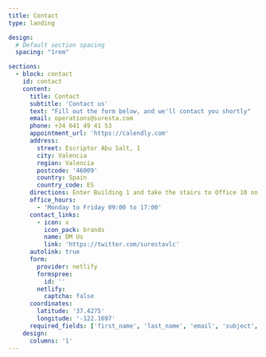 ```yaml
---
title: Contact
type: landing

design:
  # Default section spacing
  spacing: "1rem"

sections:
  - block: contact
    id: contact
    content:
      title: Contact
      subtitle: 'Contact us'
      text: "Fill out the form below, and we'll contact you shortly"
      email: operations@suresta.com
      phone: +34 641 49 41 53
      appointment_url: 'https://calendly.com'
      address:
        street: Escriptor Abu Salt, 1
        city: Valencia
        region: Valencia
        postcode: '46009'
        country: Spain
        country_code: ES
      directions: Enter Building 1 and take the stairs to Office 10 on Floor 2
      office_hours:
        - 'Monday to Friday 09:00 to 17:00'
      contact_links:
        - icon: x
          icon_pack: brands
          name: DM Us
          link: 'https://twitter.com/surestavlc'
      autolink: true
      form:
        provider: netlify
        formspree:
          id: ''
        netlify:
          captcha: false
      coordinates:
        latitude: '37.4275'
        longitude: '-122.1697'
      required_fields: ['first_name', 'last_name', 'email', 'subject', 'message', 'company']
    design:
      columns: '1'
---
```

